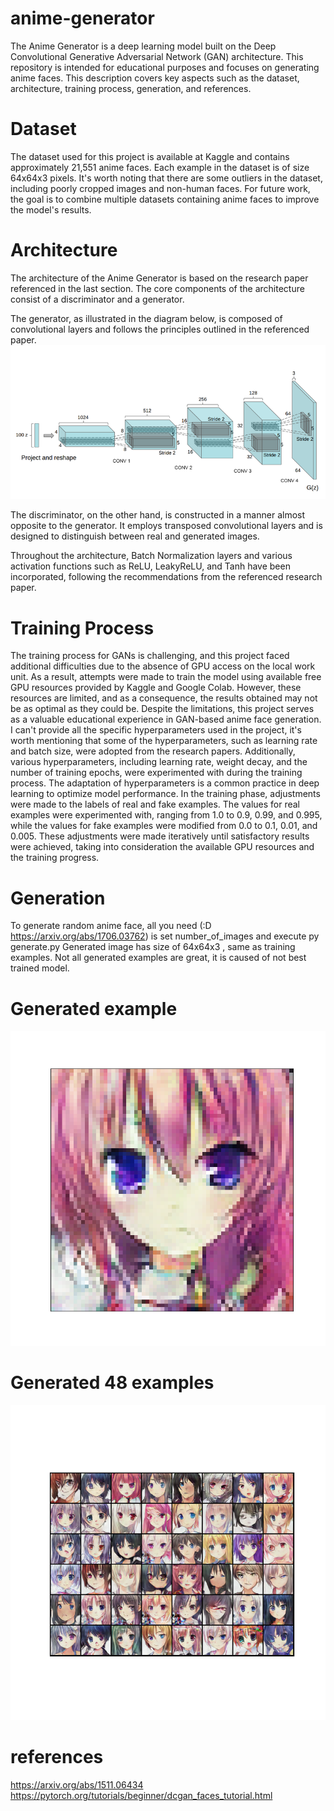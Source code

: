# anime-generator

The Anime Generator is a deep learning model built on the Deep Convolutional Generative Adversarial Network (GAN) architecture. This repository is intended for educational purposes and focuses on generating anime faces. This description covers key aspects such as the dataset, architecture, training process, generation, and references.


# Dataset
The dataset used for this project is available at Kaggle and contains approximately 21,551 anime faces. Each example in the dataset is of size 64x64x3 pixels. It's worth noting that there are some outliers in the dataset, including poorly cropped images and non-human faces. For future work, the goal is to combine multiple datasets containing anime faces to improve the model's results.



# Architecture
The architecture of the Anime Generator is based on the research paper referenced in the last section. The core components of the architecture consist of a discriminator and a generator.

The generator, as illustrated in the diagram below, is composed of convolutional layers and follows the principles outlined in the referenced paper.
![architecture](https://github.com/Sebastianyyy/anime-generator/blob/main/images/architecture.png)


The discriminator, on the other hand, is constructed in a manner almost opposite to the generator. It employs transposed convolutional layers and is designed to distinguish between real and generated images.

Throughout the architecture, Batch Normalization layers and various activation functions such as ReLU, LeakyReLU, and Tanh have been incorporated, following the recommendations from the referenced research paper.




# Training Process
The training process for GANs is challenging, and this project faced additional difficulties due to the absence of GPU access on the local work unit. As a result, attempts were made to train the model using available free GPU resources provided by Kaggle and Google Colab. However, these resources are limited, and as a consequence, the results obtained may not be as optimal as they could be. Despite the limitations, this project serves as a valuable educational experience in GAN-based anime face generation.
I can't provide all the specific hyperparameters used in the project, it's worth mentioning that some of the hyperparameters, such as learning rate and batch size, were adopted from the research papers. Additionally, various hyperparameters, including learning rate, weight decay, and the number of training epochs, were experimented with during the training process. The adaptation of hyperparameters is a common practice in deep learning to optimize model performance.
In the training phase, adjustments were made to the labels of real and fake examples. The values for real examples were experimented with, ranging from 1.0 to 0.9, 0.99, and 0.995, while the values for fake examples were modified from 0.0 to 0.1, 0.01, and 0.005. These adjustments were made iteratively until satisfactory results were achieved, taking into consideration the available GPU resources and the training progress.

# Generation
To generate random anime face, all you need (:D https://arxiv.org/abs/1706.03762) is set number_of_images and execute py generate.py
Generated image has size of 64x64x3 , same as training examples. Not all generated examples are great, it is caused of not best trained model.
# Generated example
![anime-1-example](https://github.com/Sebastianyyy/anime-generator/blob/main/images/anime.png)

# Generated 48 examples
![anime-48-example](https://github.com/Sebastianyyy/anime-generator/blob/main/images/anime1.png)



# references
https://arxiv.org/abs/1511.06434
https://pytorch.org/tutorials/beginner/dcgan_faces_tutorial.html
